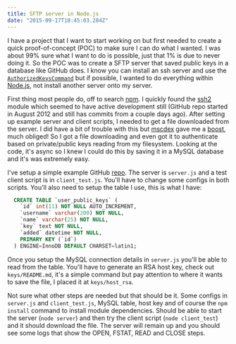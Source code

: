 ```yaml
---
title: SFTP server in Node.js
date: "2015-09-17T18:45:03.284Z"
---
```


I have a project that I want to start working on but first needed to create a quick proof-of-concept (POC) to make sure I can do what I wanted. I was about 99% sure what I want to do is possible, just that 1% is due to never doing it. So the POC was to create a SFTP server that saved public keys in a database like GitHub does. I know you can install an ssh server and use the [`AuthorizedKeysCommand`](http://linux.die.net/man/5/sshd_config) but if possible, I wanted to do everything within [Node.js](https://nodejs.org/en/), not install another server onto my server.

First thing most people do, off to search [npm](https://www.npmjs.com/). I quickly found the [ssh2](https://www.npmjs.com/package/ssh2) module which seemed to have active development still (GitHub repo started in August 2012 and still has commits from a couple days ago). After setting up example server and client scripts, I needed to get a file downloaded from the server. I did have a bit of trouble with this but [mscdex](https://github.com/mscdex) gave me a [boost](https://github.com/mscdex/ssh2/issues/322#issuecomment-140930439), much obliged! So I got a file downloading and even got it to authenticate based on private/public keys reading from my filesystem. Looking at the code, it's async so I knew I could do this by saving it in a MySQL database and it's was extremely easy.

I've setup a simple example GitHub [repo](https://github.com/mitchellsimoens/SFTPServer). The server is `server.js` and a test client script is in `client_test.js`. You'll have to change some configs in both scripts. You'll also need to setup the table I use, this is what I have:

```sql
  CREATE TABLE `user_public_keys` (
    `id` int(11) NOT NULL AUTO_INCREMENT,
    `username` varchar(200) NOT NULL,
    `name` varchar(25) NOT NULL,
    `key` text NOT NULL,
    `added` datetime NOT NULL,
    PRIMARY KEY (`id`)
  ) ENGINE=InnoDB DEFAULT CHARSET=latin1;
```

Once you setup the MySQL connection details in `server.js` you'll be able to read from the table. You'll have to generate an RSA host key, check out `keys/README.md`, it's a simple command but pay attention to where it wants to save the file, I placed it at `keys/host_rsa`.

Not sure what other steps are needed but that should be it. Some configs in `server.js` and `client_test.js`, MySQL table, host key and of course the `npm install` command to install module dependencies. Should be able to start the server (`node server`) and then try the client script (`node client_test`) and it should download the file. The server will remain up and you should see some logs that show the OPEN, FSTAT, READ and CLOSE steps.
